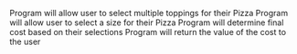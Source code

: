 Program will allow user to select multiple toppings for their Pizza
Program will allow user to select a size for their Pizza
Program will determine final cost based on their selections
Program will return the value of the cost to the user
